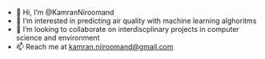 - 👋 Hi, I’m @KamranNiroomand
- 👀 I’m interested in predicting air quality with machine learning alghoritms
- 💞️ I’m looking to collaborate on interdiscplinary projects in computer science and environment
- 📫 Reach me at kamran.niiroomand@gmail.com

<!---
KamranNiroomand/KamranNiroomand is a ✨ special ✨ repository because its `README.md` (this file) appears on your GitHub profile.
You can click the Preview link to take a look at your changes.
--->
